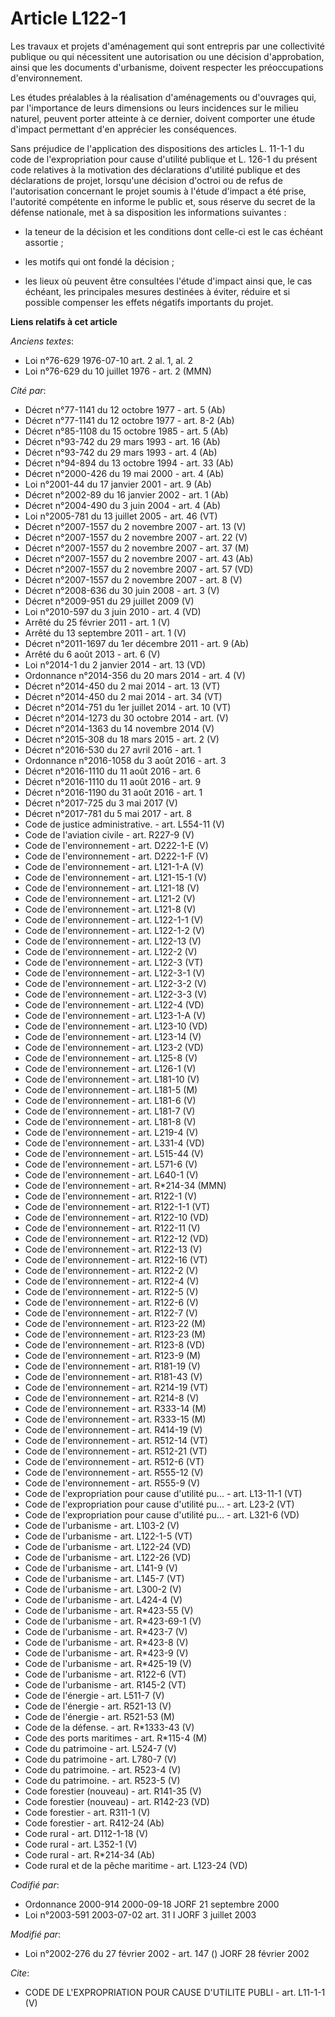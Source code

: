 # Article L122-1

Les travaux et projets d'aménagement qui sont entrepris par une collectivité publique ou qui nécessitent une autorisation ou
une décision d'approbation, ainsi que les documents d'urbanisme, doivent respecter les préoccupations d'environnement.

Les études préalables à la réalisation d'aménagements ou d'ouvrages qui, par l'importance de leurs dimensions ou leurs
incidences sur le milieu naturel, peuvent porter atteinte à ce dernier, doivent comporter une étude d'impact permettant d'en
apprécier les conséquences.

Sans préjudice de l'application des dispositions des articles L. 11-1-1 du code de l'expropriation pour cause d'utilité
publique et L. 126-1 du présent code relatives à la motivation des déclarations d'utilité publique et des déclarations de
projet, lorsqu'une décision d'octroi ou de refus de l'autorisation concernant le projet soumis à l'étude d'impact a été
prise, l'autorité compétente en informe le public et, sous réserve du secret de la défense nationale, met à sa disposition
les informations suivantes :

- la teneur de la décision et les conditions dont celle-ci est le cas échéant assortie ;

- les motifs qui ont fondé la décision ;

- les lieux où peuvent être consultées l'étude d'impact ainsi que, le cas échéant, les principales mesures destinées à
éviter, réduire et si possible compenser les effets négatifs importants du projet.

**Liens relatifs à cet article**

_Anciens textes_:

  - Loi n°76-629 1976-07-10 art. 2 al. 1, al. 2
  - Loi n°76-629 du 10 juillet 1976 - art. 2 (MMN)

_Cité par_:

  - Décret n°77-1141 du 12 octobre 1977 - art. 5 (Ab)
  - Décret n°77-1141 du 12 octobre 1977 - art. 8-2 (Ab)
  - Décret n°85-1108 du 15 octobre 1985 - art. 5 (Ab)
  - Décret n°93-742 du 29 mars 1993 - art. 16 (Ab)
  - Décret n°93-742 du 29 mars 1993 - art. 4 (Ab)
  - Décret n°94-894 du 13 octobre 1994 - art. 33 (Ab)
  - Décret n°2000-426 du 19 mai 2000 - art. 4 (Ab)
  - Loi n°2001-44 du 17 janvier 2001 - art. 9 (Ab)
  - Décret n°2002-89 du 16 janvier 2002 - art. 1 (Ab)
  - Décret n°2004-490 du 3 juin 2004 - art. 4 (Ab)
  - Loi n°2005-781 du 13 juillet 2005 - art. 46 (VT)
  - Décret n°2007-1557 du 2 novembre 2007 - art. 13 (V)
  - Décret n°2007-1557 du 2 novembre 2007 - art. 22 (V)
  - Décret n°2007-1557 du 2 novembre 2007 - art. 37 (M)
  - Décret n°2007-1557 du 2 novembre 2007 - art. 43 (Ab)
  - Décret n°2007-1557 du 2 novembre 2007 - art. 57 (VD)
  - Décret n°2007-1557 du 2 novembre 2007 - art. 8 (V)
  - Décret n°2008-636 du 30 juin 2008 - art. 3 (V)
  - Décret n°2009-951 du 29 juillet 2009 (V)
  - Loi n°2010-597 du 3 juin 2010 - art. 4 (VD)
  - Arrêté du 25 février 2011 - art. 1 (V)
  - Arrêté du 13 septembre 2011 - art. 1 (V)
  - Décret n°2011-1697 du 1er décembre 2011 - art. 9 (Ab)
  - Arrêté du 6 août 2013 - art. 6 (V)
  - Loi n°2014-1 du 2 janvier 2014 - art. 13 (VD)
  - Ordonnance n°2014-356 du 20 mars 2014 - art. 4 (V)
  - Décret n°2014-450 du 2 mai 2014 - art. 13 (VT)
  - Décret n°2014-450 du 2 mai 2014 - art. 34 (VT)
  - Décret n°2014-751 du 1er juillet 2014 - art. 10 (VT)
  - Décret n°2014-1273 du 30 octobre 2014 - art. (V)
  - Décret n°2014-1363 du 14 novembre 2014 (V)
  - Décret n°2015-308 du 18 mars 2015 - art. 2 (V)
  - Décret n°2016-530 du 27 avril 2016 - art. 1
  - Ordonnance n°2016-1058 du 3 août 2016 - art. 3
  - Décret n°2016-1110 du 11 août 2016 - art. 6
  - Décret n°2016-1110 du 11 août 2016 - art. 9
  - Décret n°2016-1190 du 31 août 2016 - art. 1
  - Décret n°2017-725 du 3 mai 2017 (V)
  - Décret n°2017-781 du 5 mai 2017 - art. 8
  - Code de justice administrative. - art. L554-11 (V)
  - Code de l'aviation civile - art. R227-9 (V)
  - Code de l'environnement - art. D222-1-E (V)
  - Code de l'environnement - art. D222-1-F (V)
  - Code de l'environnement - art. L121-1-A (V)
  - Code de l'environnement - art. L121-15-1 (V)
  - Code de l'environnement - art. L121-18 (V)
  - Code de l'environnement - art. L121-2 (V)
  - Code de l'environnement - art. L121-8 (V)
  - Code de l'environnement - art. L122-1-1 (V)
  - Code de l'environnement - art. L122-1-2 (V)
  - Code de l'environnement - art. L122-13 (V)
  - Code de l'environnement - art. L122-2 (V)
  - Code de l'environnement - art. L122-3 (VT)
  - Code de l'environnement - art. L122-3-1 (V)
  - Code de l'environnement - art. L122-3-2 (V)
  - Code de l'environnement - art. L122-3-3 (V)
  - Code de l'environnement - art. L122-4 (VD)
  - Code de l'environnement - art. L123-1-A (V)
  - Code de l'environnement - art. L123-10 (VD)
  - Code de l'environnement - art. L123-14 (V)
  - Code de l'environnement - art. L123-2 (VD)
  - Code de l'environnement - art. L125-8 (V)
  - Code de l'environnement - art. L126-1 (V)
  - Code de l'environnement - art. L181-10 (V)
  - Code de l'environnement - art. L181-5 (M)
  - Code de l'environnement - art. L181-6 (V)
  - Code de l'environnement - art. L181-7 (V)
  - Code de l'environnement - art. L181-8 (V)
  - Code de l'environnement - art. L219-4 (V)
  - Code de l'environnement - art. L331-4 (VD)
  - Code de l'environnement - art. L515-44 (V)
  - Code de l'environnement - art. L571-6 (V)
  - Code de l'environnement - art. L640-1 (V)
  - Code de l'environnement - art. R*214-34 (MMN)
  - Code de l'environnement - art. R122-1 (V)
  - Code de l'environnement - art. R122-1-1 (VT)
  - Code de l'environnement - art. R122-10 (VD)
  - Code de l'environnement - art. R122-11 (V)
  - Code de l'environnement - art. R122-12 (VD)
  - Code de l'environnement - art. R122-13 (V)
  - Code de l'environnement - art. R122-16 (VT)
  - Code de l'environnement - art. R122-2 (V)
  - Code de l'environnement - art. R122-4 (V)
  - Code de l'environnement - art. R122-5 (V)
  - Code de l'environnement - art. R122-6 (V)
  - Code de l'environnement - art. R122-7 (V)
  - Code de l'environnement - art. R123-22 (M)
  - Code de l'environnement - art. R123-23 (M)
  - Code de l'environnement - art. R123-8 (VD)
  - Code de l'environnement - art. R123-9 (M)
  - Code de l'environnement - art. R181-19 (V)
  - Code de l'environnement - art. R181-43 (V)
  - Code de l'environnement - art. R214-19 (VT)
  - Code de l'environnement - art. R214-8 (V)
  - Code de l'environnement - art. R333-14 (M)
  - Code de l'environnement - art. R333-15 (M)
  - Code de l'environnement - art. R414-19 (V)
  - Code de l'environnement - art. R512-14 (VT)
  - Code de l'environnement - art. R512-21 (VT)
  - Code de l'environnement - art. R512-6 (VT)
  - Code de l'environnement - art. R555-12 (V)
  - Code de l'environnement - art. R555-9 (V)
  - Code de l'expropriation pour cause d'utilité pu... - art. L13-11-1 (VT)
  - Code de l'expropriation pour cause d'utilité pu... - art. L23-2 (VT)
  - Code de l'expropriation pour cause d'utilité pu... - art. L321-6 (VD)
  - Code de l'urbanisme - art. L103-2 (V)
  - Code de l'urbanisme - art. L122-1-5 (VT)
  - Code de l'urbanisme - art. L122-24 (VD)
  - Code de l'urbanisme - art. L122-26 (VD)
  - Code de l'urbanisme - art. L141-9 (V)
  - Code de l'urbanisme - art. L145-7 (VT)
  - Code de l'urbanisme - art. L300-2 (V)
  - Code de l'urbanisme - art. L424-4 (V)
  - Code de l'urbanisme - art. R*423-55 (V)
  - Code de l'urbanisme - art. R*423-69-1 (V)
  - Code de l'urbanisme - art. R*423-7 (V)
  - Code de l'urbanisme - art. R*423-8 (V)
  - Code de l'urbanisme - art. R*423-9 (V)
  - Code de l'urbanisme - art. R*425-19 (V)
  - Code de l'urbanisme - art. R122-6 (VT)
  - Code de l'urbanisme - art. R145-2 (VT)
  - Code de l'énergie - art. L511-7 (V)
  - Code de l'énergie - art. R521-13 (V)
  - Code de l'énergie - art. R521-53 (M)
  - Code de la défense. - art. R*1333-43 (V)
  - Code des ports maritimes - art. R*115-4 (M)
  - Code du patrimoine - art. L524-7 (V)
  - Code du patrimoine - art. L780-7 (V)
  - Code du patrimoine. - art. R523-4 (V)
  - Code du patrimoine. - art. R523-5 (V)
  - Code forestier (nouveau) - art. R141-35 (V)
  - Code forestier (nouveau) - art. R142-23 (VD)
  - Code forestier - art. R311-1 (V)
  - Code forestier - art. R412-24 (Ab)
  - Code rural - art. D112-1-18 (V)
  - Code rural - art. L352-1 (V)
  - Code rural - art. R*214-34 (Ab)
  - Code rural et de la pêche maritime - art. L123-24 (VD)

_Codifié par_:

  - Ordonnance 2000-914 2000-09-18 JORF 21 septembre 2000
  - Loi n°2003-591 2003-07-02 art. 31 I JORF 3 juillet 2003

_Modifié par_:

  - Loi n°2002-276 du 27 février 2002 - art. 147 () JORF 28 février 2002

_Cite_:

  - CODE DE L'EXPROPRIATION POUR CAUSE D'UTILITE PUBLI - art. L11-1-1 (V)
